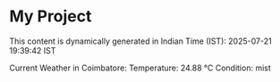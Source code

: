 # My Project

This content is dynamically generated in Indian Time (IST): 2025-07-21 19:39:42 IST


Current Weather in Coimbatore:
Temperature: 24.88 °C
Condition: mist

